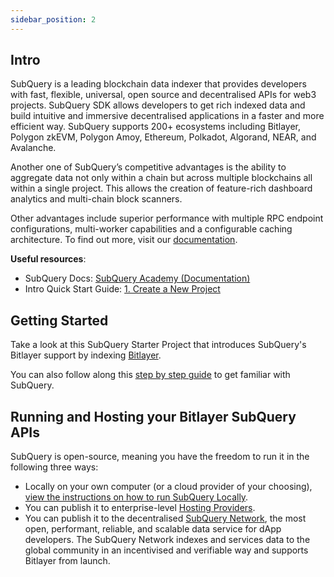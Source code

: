 ```yaml
---
sidebar_position: 2
---
```


## Intro

SubQuery is a leading blockchain data indexer that provides developers with fast, flexible, universal, open source and decentralised APIs for web3 projects. SubQuery SDK allows developers to get rich indexed data and build intuitive and immersive decentralised applications in a faster and more efficient way. SubQuery supports 200+ ecosystems including Bitlayer, Polygon zkEVM, Polygon Amoy, Ethereum, Polkadot, Algorand, NEAR, and Avalanche.

Another one of SubQuery’s competitive advantages is the ability to aggregate data not only within a chain but across multiple blockchains all within a single project. This allows the creation of feature-rich dashboard analytics and multi-chain block scanners.

Other advantages include superior performance with multiple RPC endpoint configurations, multi-worker capabilities and a configurable caching architecture. To find out more, visit our [documentation](https://academy.subquery.network/).

**Useful resources**:
- SubQuery Docs: [SubQuery Academy (Documentation)](https://academy.subquery.network/)
- Intro Quick Start Guide: [1. Create a New Project](https://academy.subquery.network/quickstart/quickstart.html)

## Getting Started

Take a look at this SubQuery Starter Project that introduces SubQuery's Bitlayer support by indexing [Bitlayer](https://github.com/subquery/ethereum-subql-starter/tree/main/Bitlayer/bitlayer-starter).

You can also follow along this [step by step guide](https://academy.subquery.network/quickstart/quickstart.html) to get familiar with SubQuery.

## Running and Hosting your Bitlayer SubQuery APIs

SubQuery is open-source, meaning you have the freedom to run it in the following three ways:
- Locally on your own computer (or a cloud provider of your choosing), [view the instructions on how to run SubQuery Locally](https://academy.subquery.network/run_publish/run.html).
- You can publish it to enterprise-level [Hosting Providers](https://academy.subquery.network/indexer/run_publish/introduction.html#other-hosting-providers-in-the-subquery-community).
- You can publish it to the decentralised [SubQuery Network](https://app.subquery.network/), the most open, performant, reliable, and scalable data service for dApp developers. The SubQuery Network indexes and services data to the global community in an incentivised and verifiable way and supports Bitlayer from launch.